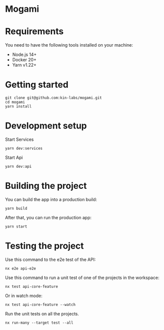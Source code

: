 # Mogami

# Requirements

You need to have the following tools installed on your machine:

- Node.js 14+
- Docker 20+
- Yarn v1.22+

# Getting started

```shell
git clone git@github.com:kin-labs/mogami.git
cd mogami
yarn install
```

# Development setup

Start Services

```shell
yarn dev:services
```

Start Api

```shell
yarn dev:api
```

# Building the project

You can build the app into a production build:

```shell
yarn build
```

After that, you can run the production app:

```shell
yarn start
```

# Testing the project

Use this command to the e2e test of the API:

```shell
nx e2e api-e2e
```

Use this command to run a unit test of one of the projects in the workspace:

```shell
nx test api-core-feature
```

Or in watch mode:

```shell
nx test api-core-feature --watch
```

Run the unit tests on all the projects.

```shell
nx run-many --target test --all
```
